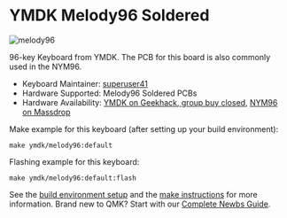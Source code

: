 # YMDK Melody96 Soldered

![melody96](https://i.imgur.com/9o0a6XFh.png)

96-key Keyboard from YMDK. The PCB for this board is also commonly used in the NYM96.

* Keyboard Maintainer: [superuser41](https://github.com/kaylanm)
* Hardware Supported: Melody96 Soldered PCBs
* Hardware Availability: [YMDK on Geekhack, group buy closed](https://geekhack.org/index.php?topic=93614.0),  [NYM96 on Massdrop](https://www.massdrop.com/buy/nym96-aluminum-mechanical-keyboard?mode=guest_open)

Make example for this keyboard (after setting up your build environment):

    make ymdk/melody96:default

Flashing example for this keyboard:

    make ymdk/melody96:default:flash

See the [build environment setup](https://docs.qmk.fm/#/getting_started_build_tools) and the [make instructions](https://docs.qmk.fm/#/getting_started_make_guide) for more information. Brand new to QMK? Start with our [Complete Newbs Guide](https://docs.qmk.fm/#/newbs).
